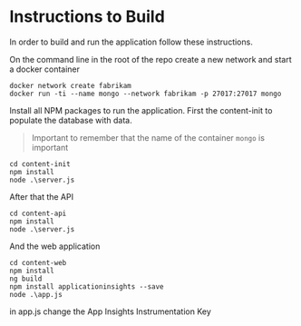 # Instructions to Build

In order to build and run the application follow these instructions.

On the command line in the root of the repo create a new network and start a docker container

```
docker network create fabrikam
docker run -ti --name mongo --network fabrikam -p 27017:27017 mongo
```

Install all NPM packages to run the application. First the content-init to populate the database with data. 
> Important to remember that the name of the container `mongo` is important

```
cd content-init
npm install
node .\server.js
```

After that the API

```
cd content-api
npm install
node .\server.js
```

And the web application

```
cd content-web
npm install
ng build
npm install applicationinsights --save
node .\app.js
```

in app.js change the App Insights Instrumentation Key